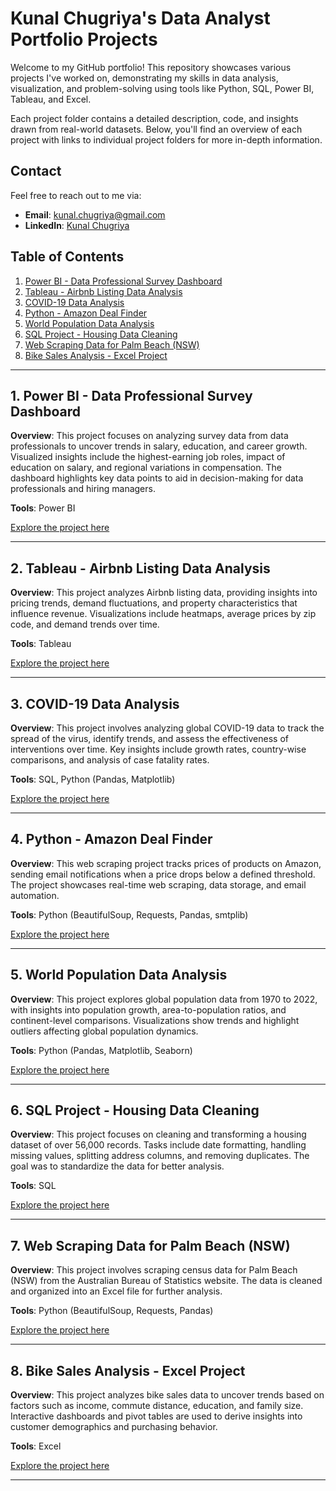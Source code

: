 # Kunal Chugriya's Data Analyst Portfolio Projects

Welcome to my GitHub portfolio! This repository showcases various projects I've worked on, demonstrating my skills in data analysis, visualization, and problem-solving using tools like Python, SQL, Power BI, Tableau, and Excel.

Each project folder contains a detailed description, code, and insights drawn from real-world datasets. Below, you'll find an overview of each project with links to individual project folders for more in-depth information.

## Contact
Feel free to reach out to me via:
- **Email**: kunal.chugriya@gmail.com
- **LinkedIn**: [Kunal Chugriya](https://www.linkedin.com/in/kunal-chugriya)

## Table of Contents
1. [Power BI - Data Professional Survey Dashboard](https://github.com/kunal-chugriya/Portfolio_Projects/tree/main/PowerBI%20-%20Data%20Professional%20Survey%20Dashboard)
2. [Tableau - Airbnb Listing Data Analysis](https://github.com/kunal-chugriya/Portfolio_Projects/tree/main/Tableau%20Project%20-%20Airbnb%20Data%20Dashboard)
3. [COVID-19 Data Analysis](https://github.com/kunal-chugriya/Portfolio_Projects/tree/main/SQL%20Project%20-%20Covid%20Data%20EDA)
4. [Python - Amazon Deal Finder](https://github.com/kunal-chugriya/Portfolio_Projects/tree/main/Python%20Web%20Scraping%20project%20-%20Amazon%20Deal%20Finder)
5. [World Population Data Analysis](https://github.com/kunal-chugriya/Portfolio_Projects/tree/main/Pandas%20Project%20-%20EDA%20of%20World%20population%20data)
6. [SQL Project - Housing Data Cleaning](https://github.com/kunal-chugriya/Portfolio_Projects/tree/main/SQL%20Project%20-%20Housing%20Data%20%20Cleaning)
7. [Web Scraping Data for Palm Beach (NSW)](https://github.com/kunal-chugriya/Portfolio_Projects/tree/main/Python%20Web%20Scraping%20Project%20-%20Australian%20Census%20Site)
8. [Bike Sales Analysis - Excel Project](https://github.com/kunal-chugriya/Portfolio_Projects/tree/main/Excel%20Project%20-%20Bike%20Sales%20Dashboard)

---

## 1. Power BI - Data Professional Survey Dashboard
**Overview**: This project focuses on analyzing survey data from data professionals to uncover trends in salary, education, and career growth. Visualized insights include the highest-earning job roles, impact of education on salary, and regional variations in compensation. The dashboard highlights key data points to aid in decision-making for data professionals and hiring managers.

**Tools**: Power BI

[Explore the project here](link-to-powerbi-folder)

---

## 2. Tableau - Airbnb Listing Data Analysis
**Overview**: This project analyzes Airbnb listing data, providing insights into pricing trends, demand fluctuations, and property characteristics that influence revenue. Visualizations include heatmaps, average prices by zip code, and demand trends over time.

**Tools**: Tableau

[Explore the project here](link-to-tableau-folder)

---

## 3. COVID-19 Data Analysis
**Overview**: This project involves analyzing global COVID-19 data to track the spread of the virus, identify trends, and assess the effectiveness of interventions over time. Key insights include growth rates, country-wise comparisons, and analysis of case fatality rates.

**Tools**: SQL, Python (Pandas, Matplotlib)

[Explore the project here](link-to-covid-folder)

---

## 4. Python - Amazon Deal Finder
**Overview**: This web scraping project tracks prices of products on Amazon, sending email notifications when a price drops below a defined threshold. The project showcases real-time web scraping, data storage, and email automation.

**Tools**: Python (BeautifulSoup, Requests, Pandas, smtplib)

[Explore the project here](link-to-amazon-folder)

---

## 5. World Population Data Analysis
**Overview**: This project explores global population data from 1970 to 2022, with insights into population growth, area-to-population ratios, and continent-level comparisons. Visualizations show trends and highlight outliers affecting global population dynamics.

**Tools**: Python (Pandas, Matplotlib, Seaborn)

[Explore the project here](link-to-worlddata-folder)

---

## 6. SQL Project - Housing Data Cleaning
**Overview**: This project focuses on cleaning and transforming a housing dataset of over 56,000 records. Tasks include date formatting, handling missing values, splitting address columns, and removing duplicates. The goal was to standardize the data for better analysis.

**Tools**: SQL

[Explore the project here](link-to-housing-folder)

---

## 7. Web Scraping Data for Palm Beach (NSW)
**Overview**: This project involves scraping census data for Palm Beach (NSW) from the Australian Bureau of Statistics website. The data is cleaned and organized into an Excel file for further analysis.

**Tools**: Python (BeautifulSoup, Requests, Pandas)

[Explore the project here](link-to-australia-folder)

---

## 8. Bike Sales Analysis - Excel Project
**Overview**: This project analyzes bike sales data to uncover trends based on factors such as income, commute distance, education, and family size. Interactive dashboards and pivot tables are used to derive insights into customer demographics and purchasing behavior.

**Tools**: Excel

[Explore the project here](link-to-bike-folder)

---


